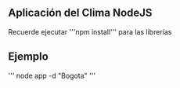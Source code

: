 ## Aplicación del Clima NodeJS

Recuerde ejecutar '''npm install''' para las librerías


## Ejemplo 
'''
node app -d "Bogota"
'''